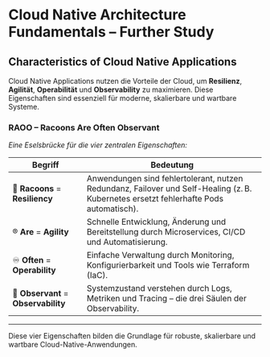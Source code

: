 # Cloud Native Architecture Fundamentals – Further Study

## Characteristics of Cloud Native Applications

Cloud Native Applications nutzen die Vorteile der Cloud, um **Resilienz**, **Agilität**, **Operabilität** und **Observability** zu maximieren. Diese Eigenschaften sind essenziell für moderne, skalierbare und wartbare Systeme.

### **RAOO – Racoons Are Often Observant**

_Eine Eselsbrücke für die vier zentralen Eigenschaften:_

| **Begriff**         | **Bedeutung** |
|------------------------|------------------|
| 🦝 **Racoons** = **Resiliency** | Anwendungen sind fehlertolerant, nutzen Redundanz, Failover und Self-Healing (z. B. Kubernetes ersetzt fehlerhafte Pods automatisch). |
| ®️ **Are** = **Agility** | Schnelle Entwicklung, Änderung und Bereitstellung durch Microservices, CI/CD und Automatisierung. |
| ♾️ **Often** = **Operability** | Einfache Verwaltung durch Monitoring, Konfigurierbarkeit und Tools wie Terraform (IaC). |
| 👀 **Observant** = **Observability** | Systemzustand verstehen durch Logs, Metriken und Tracing – die drei Säulen der Observability. |

---

Diese vier Eigenschaften bilden die Grundlage für robuste, skalierbare und wartbare Cloud-Native-Anwendungen.

